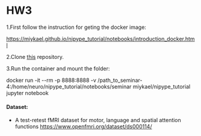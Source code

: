 # HW3


1.First follow the instruction for geting the docker image:

https://miykael.github.io/nipype_tutorial/notebooks/introduction_docker.html

2.Clone [this](https://github.com/adasegroup/NEUROML2022) repository.

3.Run the container and mount the folder:

docker run -it --rm -p 8888:8888 -v /path_to_seminar-4:/home/neuro/nipype_tutorial/notebooks/seminar miykael/nipype_tutorial jupyter notebook 

#### Dataset:
* A test-retest fMRI dataset for motor, language and spatial attention functions https://www.openfmri.org/dataset/ds000114/
